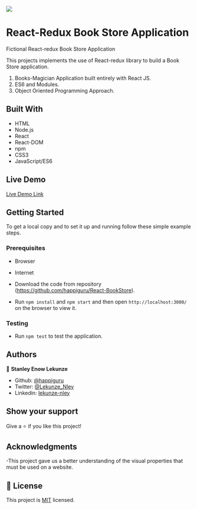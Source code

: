 ![](https://img.shields.io/badge/Microverse-blueviolet)
# React-Redux Book Store Application
Fictional React-redux Book Store Application

This projects implements the use of React-redux library to build a Book Store application.

1. Books-Magician Application built entirely with React JS.
2. ES6 and Modules.
3. Object Oriented Programming Approach.

## Built With

- HTML
- Node.js
- React
- React-DOM
- npm
- CSS3
- JavaScript/ES6
## Live Demo

[Live Demo Link](https://book-magician.herokuapp.com/)


## Getting Started


To get a local copy  and to set it up and running follow these simple example steps.

### Prerequisites

- Browser
- Internet

- Download the code from repository (https://github.com/happiguru/React-BookStore).
- Run `npm install` and `npm start` and then open `http://localhost:3000/` on the browser to view it.

### Testing

- Run `npm test` to test the application.

## Authors

👤 **Stanley Enow Lekunze**

- Github: [@happiguru](https://github.com/happiguru)
- Twitter: [@Lekunze_Nley](https://twitter.com/Lekunze_Nley)
- Linkedin: [lekunze-nley](https://www.linkedin.com/in/lekunze-nley/)


## Show your support

Give a ⭐️ if you like this project!

## Acknowledgments
-This project gave us a better understanding of the visual properties that must be used on a website.

## 📝 License

This project is [MIT](LICENSE) licensed.

